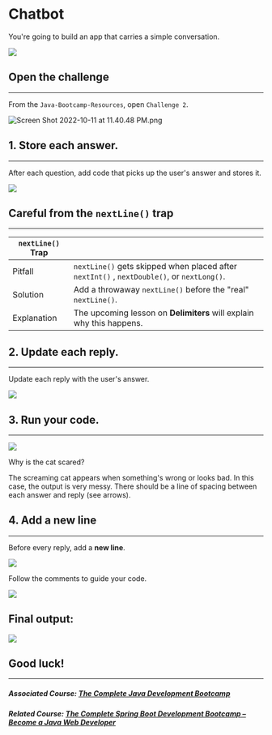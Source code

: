 # Chatbot

 You're going to build an app that carries a simple conversation.

![](https://firebasestorage.googleapis.com/v0/b/learnthepart-75aed.appspot.com/o/images%2F4a54dc0a-bb71-4239-90b0-33aa2fe4e123?alt=media&token=0109dc14-ca2c-47fb-8448-79a6a2ac1958)

## Open the challenge
------------------

From the `Java-Bootcamp-Resources`, open `Challenge 2`.

![Screen Shot 2022-10-11 at 11.40.48 PM.png](https://firebasestorage.googleapis.com/v0/b/learnthepart-75aed.appspot.com/o/images%2Ffb04a622-3205-4d01-983a-d79dd0b37543?alt=media&token=3eea4312-991b-4a5e-ad57-40a6190f1ed3)

## 1\. Store each answer.
----------------------

After each question, add code that picks up the user's answer and stores it.

![](https://firebasestorage.googleapis.com/v0/b/learnthepart-75aed.appspot.com/o/images%2Ff9ea05df-7ab7-4a40-9a98-688c86d90800?alt=media&token=28a23c0c-7336-4801-bdba-fd28d4cfbf9f)

## **Careful from the** `nextLine()` **trap**
----------------------------------------------

|`nextLine()` Trap | |
| --- | --- |
| Pitfall  | `nextLine()` gets skipped when placed after `nextInt()` , `nextDouble()`, or `nextLong()`. 
| Solution  |Add a throwaway `nextLine()` before the "real" `nextLine()`.
| Explanation  | The upcoming lesson on **Delimiters** will explain why this happens. 


## 2\. Update each reply.
----------------------

Update each reply with the user's answer.

![](https://firebasestorage.googleapis.com/v0/b/learnthepart-75aed.appspot.com/o/images%2F552e517f-df7e-45f7-855a-00d87b57ef9b?alt=media&token=a128b99e-10dd-40d6-b1ae-7a5012270387)

## 3\. Run your code.
------------------

![](https://firebasestorage.googleapis.com/v0/b/learnthepart-75aed.appspot.com/o/images%2Fbfe424ab-e8f5-4fc2-8baf-e56166a9d21c?alt=media&token=7400df03-5c04-4b6b-a32c-eefd11965602)

Why is the cat scared?

The screaming cat appears when something's wrong or looks bad. In this case, the output is very messy. There should be a line of spacing between each answer and reply (see arrows).

## 4\. Add a new line
------------------

Before every reply, add a **new line**.

![](https://firebasestorage.googleapis.com/v0/b/learnthepart-75aed.appspot.com/o/images%2F9596d12a-a533-4f51-b681-d284b796fa14?alt=media&token=bb73f014-e20e-4dc1-ac0e-51792239a8c9)

Follow the comments to guide your code.

![](https://firebasestorage.googleapis.com/v0/b/learnthepart-75aed.appspot.com/o/images%2F7d4014e9-8b2e-4e37-ad66-fd2567f4739d?alt=media&token=78395093-bb2e-40ef-90c1-1a78d1cec451)

## **Final output:**

![](https://firebasestorage.googleapis.com/v0/b/learnthepart-75aed.appspot.com/o/images%2Fc0b7c5bc-90b5-4d26-810a-cb3d7bc6f0db?alt=media&token=d031d2bc-eb28-4652-86fd-e021f5574694)

## Good luck!
----------

##### Associated Course: [The Complete Java Development Bootcamp](https://udemy-redirect-app.herokuapp.com/java)
##### Related Course: [The Complete Spring Boot Development Bootcamp – Become a Java Web Developer](https://udemy-redirect-app.herokuapp.com/spring)